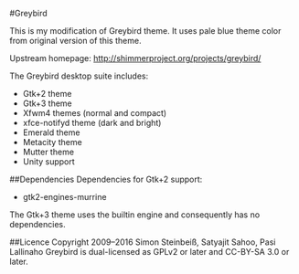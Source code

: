 #Greybird

This is my modification of Greybird theme. It uses pale blue theme
color from original version of this theme.

Upstream homepage: http://shimmerproject.org/projects/greybird/

The Greybird desktop suite includes:
* Gtk+2 theme
* Gtk+3 theme
* Xfwm4 themes (normal and compact)
* xfce-notifyd theme (dark and bright)
* Emerald theme
* Metacity theme
* Mutter theme
* Unity support

##Dependencies
Dependencies for Gtk+2 support:
* gtk2-engines-murrine

The Gtk+3 theme uses the builtin engine and consequently has no dependencies.

##Licence
Copyright 2009–2016 Simon Steinbeiß, Satyajit Sahoo, Pasi Lallinaho
Greybird is dual-licensed as GPLv2 or later and CC-BY-SA 3.0 or later.
